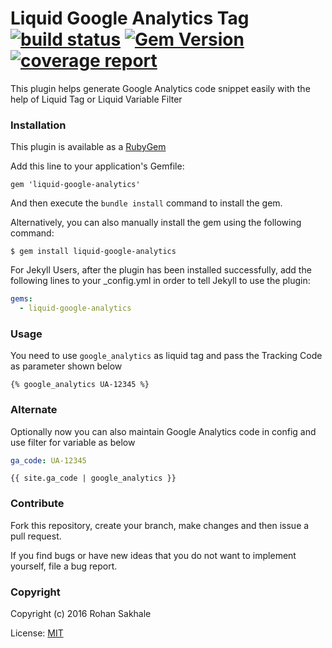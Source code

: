 # Liquid Google Analytics Tag [![build status](https://gitlab.com/SaiAshirwadInformatia/LiquidGoogleAnalytics/badges/master/build.svg)](https://gitlab.com/SaiAshirwadInformatia/LiquidGoogleAnalytics/commits/master) [![Gem Version](https://badge.fury.io/rb/liquid-google-analytics.svg)](https://badge.fury.io/rb/liquid-google-analytics) [![coverage report](https://gitlab.com/SaiAshirwadInformatia/LiquidGoogleAnalytics/badges/master/coverage.svg)](https://gitlab.com/SaiAshirwadInformatia/LiquidGoogleAnalytics/commits/master)

This plugin helps generate Google Analytics code snippet easily with the help of Liquid Tag or Liquid Variable Filter

### Installation

This plugin is available as a [RubyGem](https://rubygems.org/gems/liquid-google-analytics/)

Add this line to your application's Gemfile:

```
gem 'liquid-google-analytics'
```

And then execute the `bundle install` command to install the gem.

Alternatively, you can also manually install the gem using the following command:

```
$ gem install liquid-google-analytics
```

For Jekyll Users, after the plugin has been installed successfully, add the following lines to your _config.yml in order to tell Jekyll to use the plugin:

```yaml
gems:
  - liquid-google-analytics
```

### Usage

You need to use `google_analytics` as liquid tag and pass the Tracking Code as parameter shown below

```
{% google_analytics UA-12345 %}
```

### Alternate

Optionally now you can also maintain Google Analytics code in config and use filter for variable as below

```yaml
ga_code: UA-12345
```

```
{{ site.ga_code | google_analytics }}
```

### Contribute

Fork this repository, create your branch, make changes and then issue a pull request.

If you find bugs or have new ideas that you do not want to implement yourself, file a bug report.

### Copyright

Copyright (c) 2016 Rohan Sakhale

License: [MIT](LICENSE.md)